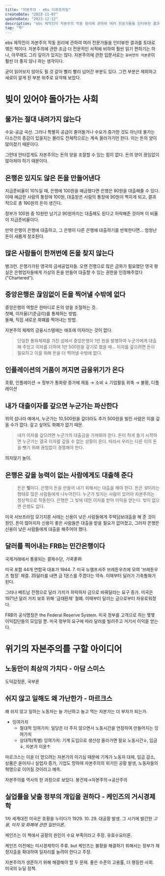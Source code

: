 ```yaml
---
title: "자본주의 - ebs 다큐프라임"
createDate: "2023-11-07"
updateDate: "2023-12-12"
description: "ebs 제작진이 자본주의 작동 원리에 관하여 여러 전문가들을 인터뷰한 결과를 토대로 엮은 책"
tag: "책"
---
```


ebs 제작진이 자본주의 작동 원리에 관하여 여러 전문가들을 인터뷰한 결과를 토대로 엮은 책이다.
자본주의에 관한 조금 더 전문적인 서적에 비하여 훨씬 읽기 편하기는 하나, 아무래도 그리 깊이가 있지는 않다.
자본주의에 관한 입문서로는 `휴버먼의 자본론`이 훨씬 더 좋지 않나 하는 생각이다.

굳이 읽어보지 않아도 될 것 같아 빨리 빨리 넘어간 부분도 있다.
그런 부분은 제외하고 새로이 알게 된 부분 위주로 요약해 보았다.

# 빚이 있어야 돌아가는 사회

## 물가는 절대 내려가지 않는다

수요-공급 곡선. 그러나 특별히 공급이 줄어들거나 수요가 증가한 것도 아닌데 물가는 다소간의 증감이 있을지는 몰라도 전체적으로는 계속 올라가기만 한다. 이는 돈의 양이 많아졌기 때문이다.

그런데 안타깝게도 자본주의는 돈의 양을 조절할 수 있는 힘이 없다. 돈의 양이 끊임없이 많아져야 하기 때문이다.

## 은행은 있지도 않은 돈을 만들어낸다

지급준비율이 10%일 때, 은행에 100원을 예금했다면 은행은 90원을 대출해줄 수 있다. 이때 예금한 사람의 통장에 100원, 대출받은 사람의 통장에 90원이 찍히게 되고, 결과적으로 총 190원의 돈이 생긴다.

정부가 100원 중 10원만 남기고 90원까지는 대출해도 된다고 허락해준 것이며 이 비율이 지급준비율이다.

만약 은행이 은행에 대출하고, 그 은행이 다른 은행에 대출하기를 반복한다면... 엄청난 돈이 새롭게 창조된다.

## 많은 사람들이 한꺼번에 돈을 찾지 않는다

뱅크런.
은행가가된 영국의 금세공업자들. 오랜 전쟁으로 많은 금화가 필요했던 영국 왕실은 은행업자들에게 가상의 돈을 만들어 대출할 수 있는 권한을 인정해주었다("Chartered").

## 중앙은행은 끊임없이 돈을 찍어낼 수밖에 없다

중앙은행의 역할은 한마디로 돈의 양을 조절하는 것.  
첫째, 이자율(기준금리)를 통제하는 방법.  
둘째, 직접 새로운 화폐를 찍어내는 방법.

자본주의 체제의 금융시스템에는 애초에 이자라는 것이 없다.

> 단일한 통화체제를 가진 섬에서 중앙은행이 1만 원을 발행하여 누군가에게 대출해 주었고 이자를 더하여 1만 500원을 갚기로 했을 때...
> 이자를 갚으려면 돈이 필요하고 이를 위해 돈을 더 찍어낼 수밖에 없다.

## 인플레이션의 거품이 꺼지면 금융위기가 온다

호황, 인플레이션 &rarr; 정부가 통화량 증가에 제동 &rarr; 소비 &darr; 기업활동 위축 &rarr; 불황, 디플레이션

## 내가 대출이자를 갚으면 누군가는 파산한다

위의 섬나라 예에서, 누군가는 10,500원을 갚더라도 추가 500원을 빌린 사람은 이를 갚을 수가 없다. 갚고 싶어도 화폐가 없기 때문.

> 내가 이자를 갚으려면 누군가의 대출금을 가져와야 한다.
> 돈이 적게 돌기 시작하면 누군가는 결국 이자를 갚을 수 없는 상황이 온다.
> 따라서 우리는 다른 이의 돈을 뺏기 위해 끊임없이 경쟁해야 한다.

의자앉기 놀이.

## 은행은 갚을 능력이 없는 사람에게도 대출해 준다

> 돈은 **빚**이다.
> 은행이 돈을 만들어 내기 위해서는 대출을 해야 한다.
> 돈은 *빚*이라는 형태로 많은 사람들에게 나누어진다. 누군가 빚지는 사람이 있어야 자본주의는 정상적으로 작동한다.
> 은행은 그 빚에 대한 이자를 받아 이익을 얻는다. 빚이 없으면 은행도 없다.

미국 서브프라임 모기지론 사태는 신용이 낮은 사람들에게 주택담보대출을 해 준 것이 원인.
돈이 많아지자 신용이 좋은 사람들은 대출을 받을 필요가 없어졌고, 그러자 은행은 신용이 낮은 사람들에게 대출을 해주어야 했다.

## 달러를 찍어내는 FRB는 민간은행이다

국제거래에서 통용되는 결제수단, _기축통화_.

미국 포함 44개 연합국 대표가 1944. 7. 미국 뉴햄프셔주 브레튼우즈에 모여 '브레튼우즈 협정' 체결. 35달러를 내면 금 1온스를 주겠다는 약속. 이때부터 달러가 기축통화가 된다.

그러나 베트남 전쟁으로 달러 가치가 하락하자 금으로 바꿔달라는 요구 증가. 미국은 1971년 달러 가치 보호 위해 '금태환제' 철폐. 이때부터 달러는 금으로부터 자유로워졌다.

FRB의 공식명칭은 the Federal Reserve System. 미국 정부를 고객으로 하는 몇몇 이익집단들의 모임일 뿐. 미국 정부의 요구에 따라 달러를 빌려주고 거기서 이익을 얻는다.

# 위기의 자본주의를 구할 아이디어

## 노동만이 최상의 가치다 - 아담 스미스

도덕감정론, 국부론

## 쉬지 않고 일해도 왜 가난한가 - 마르크스

왜 쉬지 않고 일하는 노동자는 늘 가난하고 놀고 먹는 자본가는 더 부자가 되는가.

- 잉여가치
  - 절대적 잉여가치: 일당은 더 주지 않으면서 노동시간을 연장하여 만들어지는 잉여가치
  - 상대적(특별) 잉여가치: 기계 도입으로 생산성 올라가면 필요 노동시간&darr;, 임금&darr;, 자본가 이윤&uarr;

마르크스는 이윤 더 얻으려는 자본가의 이기심 때문에 기계가 노동자 대체, 임금 감소, 상품은 쏟아지나 실업자 증가, 기업도 망하여 자본주의의 위기인 공황 발생, 노동자들의 혁명으로 이어질 것이라고 예측.

자본주의를 역사의 한 과정으로 보았다.
봉건제&rarr;자본주의&rarr;공산주의

## 실업률을 낮출 정부의 개입을 권하다 - 케인즈의 거시경제학

1차 세계대전 미국은 호황을 누리다가 1929. 10. 29. 대공황 발생.
그 시기에 발간한 _고용, 이자 및 화폐에 관한 일반이론_.

케인즈는 이 책에서 공황의 원인이 수요 부족이라고 주장. 유효수요이론.

케인즈 이전에는 미시경제학이 주류. but 케인즈는 불황을 해결하기 위해서는 정부가 재정지출을 확대하여 일자리를 늘려야 한다고 주장.

자본주의가 생존하기 위해 해결해야 할 두 문제. 좋은 수준의 고용률, 더 평등한 사회.  
미국의 뉴딜 정책.
